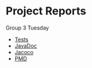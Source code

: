 
# Project Reports

 Group 3 Tuesday

<ul>
  <li><a href="./tests/test/">Tests</a></li>
  <li><a href="./javadoc/">JavaDoc</a></li>
  <li><a href="./jacoco/">Jacoco</a></li>
  <li><a href="/group4-thursday-dev-reports/pmd/main.html">PMD</a></li>
</ul>

    
  
